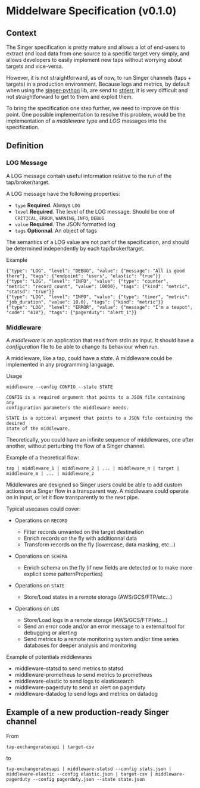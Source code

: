 # Middelware Specification (v0.1.0)

## Context

The Singer specification is pretty mature and allows a lot of 
end-users to extract and load data from one source to a 
specific target very simply, and allows developers to easily
implement new taps without worrying about targets and vice-versa.

However, it is not straightforward, as of now, to run Singer channels (taps + targets)
in a production environment.
Because logs and metrics, by default when using the [singer-python](https://github.com/singer-io/singer-python) lib, 
are send to [stderr](https://github.com/singer-io/singer-python/blob/master/singer/logging.conf#L12), it is very difficult
and not straightforward to get to them and exploit them.

To bring the specification one step further, we need to improve on this point.
One possible implementation to resolve this problem, would be the implementation of a *middleware* type and *LOG* messages into the specification.

## Definition

### LOG Message

A LOG message contain useful information relative to the run of the tap/broker/target.


A LOG message have the following properties:

- `type` **Required**. Always `LOG`
- `level` **Required**. The level of the LOG message. Should be one of `CRITICAL`, `ERROR`, `WARNING`, `INFO`, `DEBUG`
- `value` **Required**. The JSON formatted log
- `tags` **Optionnal**. An object of tags

The semantics of a LOG value are not part of the specification,
and should be determined independently by each tap/broker/target.


Example
```
{"type": "LOG", "level": "DEBUG", "value": {"message": "All is good there"}, "tags": {"endpoint": "users", "elastic": "true"}}
{"type": "LOG", "level": "INFO", "value": {"type": "counter", "metric": "record_count", "value": 10000}, "tags": {"kind": "metric", "statsd": "true"}}
{"type": "LOG", "level": "INFO", "value": {"type": "timer", "metric": "job_duration", "value": 10.0}, "tags": {"kind": "metric"}}
{"type": "LOG", "level": "ERROR", "value": {"message": "I'm a teapot", "code": "418"}, "tags": {"pagerduty": "alert_1"}}
```

### Middleware

A *middleware* is an application that read from stdin as input.
It should have a *configuration* file to be able to change
its behaviour when run.

A middleware, like a tap, could have a *state*.
A middleware could be implemented in any programming language.

Usage
```
middleware --config CONFIG --state STATE

CONFIG is a required argument that points to a JSON file containing any
configuration parameters the middleware needs.

STATE is a optional argument that points to a JSON file containing the desired
state of the middleware.
```

Theoretically, you could have an infinite sequence of middlewares,
one after another, without perturbing the flow of a Singer channel.

Example of a theoretical flow:
```
tap | middleware_1 | middleware_2 | ... | middleware_n | target | middleware_m | ... | middleware_z
```

Middlewares are designed so Singer users could be able to add custom actions
on a Singer flow in a transparent way.
A middleware could operate on in input, or let it flow transparently to the next pipe.

Typical usecases could cover:

* Operations on `RECORD`
  * Filter records unwanted on the target destination
  * Enrich records on the fly with additionnal data
  * Transform records on the fly (lowercase, data masking, etc...)

* Operations on `SCHEMA`
  * Enrich schema on the fly (if new fields are detected or to make more explicit some patternProperties)

* Operations on `STATE`
  * Store/Load states in a remote storage (AWS/GCS/FTP/etc...)

* Operations on `LOG`
  * Store/Load  logs in a remote storage (AWS/GCS/FTP/etc...)
  * Send an error code and/or an error message to a external tool for debugging or alerting
  * Send metrics to a remote monitoring system and/or time series databases for deeper analysis and monitoring

Example of potentials middlewares
* middleware-statsd to send metrics to statsd
* middleware-prometheus to send metrics to prometheus
* middleware-elastic to send logs to elasticsearch
* middleware-pagerduty to send an alert on pagerduty 
* middleware-datadog to send logs and metrics on datadog

## Example of a new production-ready Singer channel

From 
```
tap-exchangeratesapi | target-csv
```

to

```
tap-exchangeratesapi | middleware-statsd --config stats.json | middleware-elastic --config elastic.json | target-csv | middleware-pagerduty --config pagerduty.json --state state.json
```
